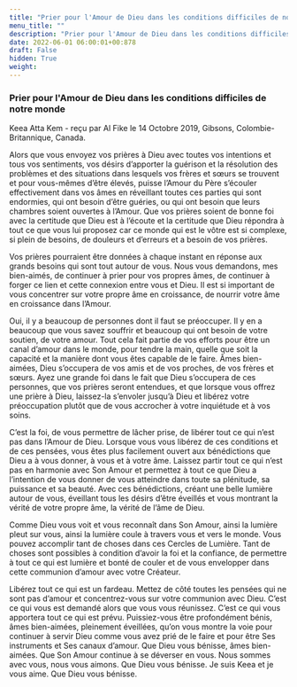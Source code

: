 ```yaml
---
title: "Prier pour l'Amour de Dieu dans les conditions difficiles de notre monde"
menu_title: ""
description: "Prier pour l'Amour de Dieu dans les conditions difficiles de notre monde"
date: 2022-06-01 06:00:01+00:878
draft: False
hidden: True
weight:
---
```

### Prier pour l'Amour de Dieu dans les conditions difficiles de notre monde

Keea Atta Kem - reçu par Al Fike le 14 Octobre 2019, Gibsons, Colombie-Britannique, Canada.

Alors que vous envoyez vos prières à Dieu avec toutes vos intentions et tous vos sentiments, vos désirs d’apporter la guérison et la résolution des problèmes et des situations dans lesquels vos frères et sœurs se trouvent et pour vous-mêmes d’être élevés, puisse l’Amour du Père s’écouler effectivement dans vos âmes en réveillant toutes ces parties qui sont endormies, qui ont besoin d’être guéries, ou qui ont besoin que leurs chambres soient ouvertes à l’Amour. Que vos prières soient de bonne foi avec la certitude que Dieu est à l’écoute et la certitude que Dieu répondra à tout ce que vous lui proposez car ce monde qui est le vôtre est si complexe, si plein de besoins, de douleurs et d’erreurs et a besoin de vos prières.

Vos prières pourraient être données à chaque instant en réponse aux grands besoins qui sont tout autour de vous. Nous vous demandons, mes bien-aimés, de continuer à prier pour vos propres âmes, de continuer à forger ce lien et cette connexion entre vous et Dieu. Il est si important de vous concentrer sur votre propre âme en croissance, de nourrir votre âme en croissance dans l’Amour.

Oui, il y a beaucoup de personnes dont il faut se préoccuper. Il y en a beaucoup que vous savez souffrir et beaucoup qui ont besoin de votre soutien, de votre amour. Tout cela fait partie de vos efforts pour être un canal d’amour dans le monde, pour tendre la main, quelle que soit la capacité et la manière dont vous êtes capable de le faire. Âmes bien-aimées, Dieu s’occupera de vos amis et de vos proches, de vos frères et sœurs. Ayez une grande foi dans le fait que Dieu s’occupera de ces personnes, que vos prières seront entendues, et que lorsque vous offrez une prière à Dieu, laissez-la s’envoler jusqu’à Dieu et libérez votre préoccupation plutôt que de vous accrocher à votre inquiétude et à vos soins.

C’est la foi, de vous permettre de lâcher prise, de libérer tout ce qui n’est pas dans l’Amour de Dieu. Lorsque vous vous libérez de ces conditions et de ces pensées, vous êtes plus facilement ouvert aux bénédictions que Dieu a à vous donner, à vous et à votre âme. Laissez partir tout ce qui n’est pas en harmonie avec Son Amour et permettez à tout ce que Dieu a l’intention de vous donner de vous atteindre dans toute sa plénitude, sa puissance et sa beauté. Avec ces bénédictions, créant une belle lumière autour de vous, éveillant tous les désirs d’être éveillés et vous montrant la vérité de votre propre âme, la vérité de l’âme de Dieu.

Comme Dieu vous voit et vous reconnaît dans Son Amour, ainsi la lumière pleut sur vous, ainsi la lumière coule à travers vous et vers le monde. Vous pouvez accomplir tant de choses dans ces Cercles de Lumière. Tant de choses sont possibles à condition d’avoir la foi et la confiance, de permettre à tout ce qui est lumière et bonté de couler et de vous envelopper dans cette communion d’amour avec votre Créateur.

Libérez tout ce qui est un fardeau. Mettez de côté toutes les pensées qui ne sont pas d’amour et concentrez-vous sur votre communion avec Dieu. C’est ce qui vous est demandé alors que vous vous réunissez. C’est ce qui vous apportera tout ce qui est prévu. Puissiez-vous être profondément bénis, âmes bien-aimées, pleinement éveillées, qu’on vous montre la voie pour continuer à servir Dieu comme vous avez prié de le faire et pour être Ses instruments et Ses canaux d’amour. Que Dieu vous bénisse, âmes bien-aimées. Que Son Amour continue à se déverser en vous. Nous sommes avec vous, nous vous aimons. Que Dieu vous bénisse. Je suis Keea et je vous aime. Que Dieu vous bénisse.
